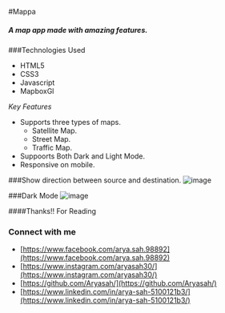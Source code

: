 #Mappa
##### A map app made with amazing features.


###Technologies Used
* HTML5
* CSS3
* Javascript
* MapboxGl


*Key Features*
* Supports three types of maps.
  * Satellite Map.
  * Street Map.
  * Traffic Map.
* Suppoorts Both Dark and Light Mode.
* Responsive on mobile.

###Show direction between source and destination.
![image](https://user-images.githubusercontent.com/75942764/127641113-12df55b7-3110-4283-8078-b98f63f34f4c.png)


###Dark Mode
![image](https://user-images.githubusercontent.com/75942764/127641275-67100146-7756-4433-8e26-d75b71e15bda.png)

####Thanks!! For Reading

### Connect with me
  
  * [https://www.facebook.com/arya.sah.98892](https://www.facebook.com/arya.sah.98892)
  * [https://www.instagram.com/aryasah30/](https://www.instagram.com/aryasah30/)
  * [https://github.com/Aryasah/](https://github.com/Aryasah/)
  * [https://www.linkedin.com/in/arya-sah-5100121b3/](https://www.linkedin.com/in/arya-sah-5100121b3/)
